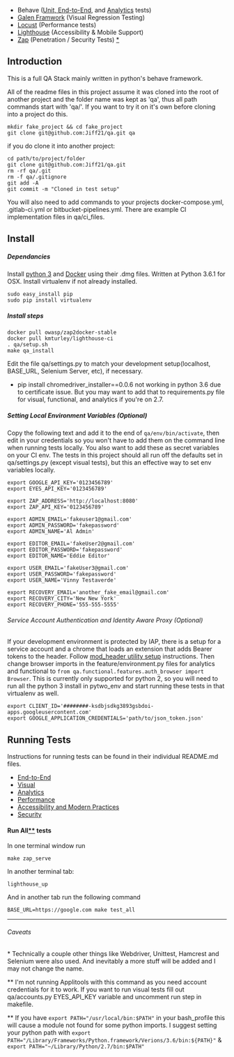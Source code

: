 * Behave ([Unit, End-to-End](/functional), and [Analytics](/analytics) tests)
* [Galen Framwork](/visual) (Visual Regression Testing)
* [Locust](/performance) (Performance tests)
* [Lighthouse](/accessibility) (Accessibility & Mobile Support)
* [Zap](/security) (Penetration / Security Tests)
[\*](#caveats)



## Introduction

This is a full QA Stack mainly written in python's behave framework.

All of the readme files in this project assume it was cloned into the root of another project and the folder name was kept as 'qa', thus all path commands start with 'qa/'. If you want to try it on it's own before cloning into a project do this.
```
mkdir fake_project && cd fake_project
git clone git@github.com:Jiff21/qa.git qa
```
if you do clone it  into another project:
```
cd path/to/project/folder
git clone git@github.com:Jiff21/qa.git
rm -rf qa/.git
rm -f qa/.gitignore
git add -A
git commit -m "Cloned in test setup"
```
You will also need to add commands to your projects docker-compose.yml, .gitlab-ci.yml or bitbucket-pipelines.yml. There are example CI implementation files in qa/ci_files.

## Install
##### Dependancies
Install [python 3](https://www.python.org/downloads/) and [Docker](https://store.docker.com/editions/community/docker-ce-desktop-mac) using their .dmg files. Written at Python 3.6.1 for OSX.
Install virtualenv if not already installed.
```
sudo easy_install pip
sudo pip install virtualenv
```
##### Install steps
```
docker pull owasp/zap2docker-stable
docker pull kmturley/lighthouse-ci
. qa/setup.sh
make qa_install
```
Edit the file qa/settings.py to match your development setup(localhost, BASE_URL, Selenium Server, etc), if necessary.
* pip install chromedriver_installer==0.0.6 not working in python 3.6 due to certificate issue. But you may want to add that to requirements.py file for visual, functional, and analytics if you're on 2.7.

##### Setting Local Environment Variables (Optional)
Copy the following text and add it to the end of ```qa/env/bin/activate```, then edit in your credentials so you won't have to add them on the command line when running tests locally. You also want to add these as secret variables on your CI env. The tests in this project should all run off the defaults set in qa/settings.py (except visual tests), but this an effective way to set env variables locally.
```
export GOOGLE_API_KEY='0123456789'
export EYES_API_KEY='0123456789'

export ZAP_ADDRESS='http://localhost:8080'
export ZAP_API_KEY='0123456789'

export ADMIN_EMAIL='fakeuser1@gmail.com'
export ADMIN_PASSWORD='fakepassword'
export ADMIN_NAME='Al Admin'

export EDITOR_EMAIL='fakeUser2@gmail.com'
export EDITOR_PASSWORD='fakepassword'
export EDITOR_NAME='Eddie Editor'

export USER_EMAIL='fakeUser3@gmail.com'
export USER_PASSWORD='fakepassword'
export USER_NAME='Vinny Testaverde'

export RECOVERY_EMAIL='another_fake_email@gmail.com'
export RECOVERY_CITY='New New York'
export RECOVERY_PHONE='555-555-5555'

```
###### Service Account Authentication and Identity Aware Proxy (Optional)
If your development environment is protected by IAP, there is a setup for a service account and a chrome that loads an extension that adds Bearer tokens to the header. Follow [mod_header utility setup](utilities/oauth) instructions. Then change browser imports in the feature/environment.py files for analytics and functional to ```from qa.functional.features.auth_browser import Browser```. This is currently only supported for python 2, so you will need to run all the python 3 install in pytwo_env and start running these tests in that virtualenv as well.
```
export CLIENT_ID='########-ksdbjsdkg3893gsbdoi-apps.googleusercontent.com'
export GOOGLE_APPLICATION_CREDENTIALS='path/to/json_token.json'
```
## Running Tests
Instructions for running tests can be found in their individual README.md files.
* [End-to-End](/functional#running-tests)
* [Visual](/visual#running-tests)
* [Analytics](/analytics#running-tests)
* [Performance](/performance#running-tests)
* [Accessibility and Modern Practices](/accessibility#running-tests)
* [Security](/security#running-tests)

#### Run All[\*\*](#caveats) tests

In one terminal window run
```
make zap_serve
```
In another terminal tab:
```
lighthouse_up
```
And in another tab run the following command
```
BASE_URL=https://google.com make test_all
```


---

###### Caveats
\* Technically a couple other things like Webdriver, Unittest, Hamcrest and Selenium were also used. And inevitably a more stuff will be added and I may not change the name.

\*\* I'm not running Applitools with this command as you need account credentials for it to work. If you want to run visual tests fill out qa/accounts.py EYES_API_KEY variable and uncomment run step in makefile.

\*\* If you have `export PATH="/usr/local/bin:$PATH"` in your bash_profile this will cause a module not found for some python imports. I suggest setting your python path with `export PATH="/Library/Frameworks/Python.framework/Verions/3.6/bin:${PATH}"` & `export PATH="~/Library/Python/2.7/bin:$PATH"`
